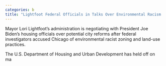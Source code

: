 ```yaml
---
categories: b
title: "Lightfoot Federal Officials in Talks Over Environmental Racism Probe"
---
```


Mayor Lori Lightfoot’s administration is negotiating with President Joe Biden’s housing officials over potential city reforms after federal investigators accused Chicago of environmental racist zoning and land-use practices.



The U.S. Department of Housing and Urban Development has held off on ma